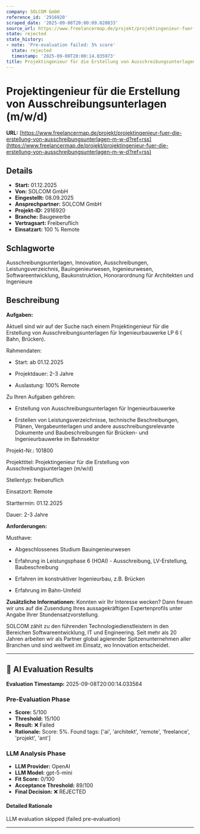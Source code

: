 ```yaml
---
company: SOLCOM GmbH
reference_id: '2916920'
scraped_date: '2025-09-08T20:00:09.020833'
source_url: https://www.freelancermap.de/projekt/projektingenieur-fuer-die-erstellung-von-ausschreibungsunterlagen-m-w-d?ref=rss
state: rejected
state_history:
- note: 'Pre-evaluation failed: 5% score'
  state: rejected
  timestamp: '2025-09-08T20:00:14.035973'
title: Projektingenieur für die Erstellung von Ausschreibungsunterlagen (m/w/d)
---
```



# Projektingenieur für die Erstellung von Ausschreibungsunterlagen (m/w/d)
**URL:** [https://www.freelancermap.de/projekt/projektingenieur-fuer-die-erstellung-von-ausschreibungsunterlagen-m-w-d?ref=rss](https://www.freelancermap.de/projekt/projektingenieur-fuer-die-erstellung-von-ausschreibungsunterlagen-m-w-d?ref=rss)
## Details
- **Start:** 01.12.2025
- **Von:** SOLCOM GmbH
- **Eingestellt:** 08.09.2025
- **Ansprechpartner:** SOLCOM GmbH
- **Projekt-ID:** 2916920
- **Branche:** Baugewerbe
- **Vertragsart:** Freiberuflich
- **Einsatzart:** 100
                                                % Remote

## Schlagworte
Ausschreibungsunterlagen, Innovation, Ausschreibungen, Leistungsverzeichnis, Bauingenieurwesen, Ingenieurwesen, Softwareentwicklung, Baukonstruktion, Honorarordnung für Architekten und Ingenieure

## Beschreibung
**Aufgaben:**

Aktuell sind wir auf der Suche nach einem Projektingenieur für die Erstellung von Ausschreibungsunterlagen für Ingenieurbauwerke LP 6 ( Bahn, Brücken).

Rahmendaten:

+ Start: ab 01.12.2025

+ Projektdauer: 2-3 Jahre

+ Auslastung: 100% Remote

Zu Ihren Aufgaben gehören:

+ Erstellung von Ausschreibungsunterlagen für Ingenieurbauwerke

+ Erstellen von Leistungsverzeichnisse, technische Beschreibungen, Plänen, Vergabeunterlagen und andere ausschreibungsrelevante Dokumente und Baubeschreibungen für Brücken- und Ingenieurbauwerke im Bahnsektor

Projekt-Nr.:
101800

Projekttitel:
Projektingenieur für die Erstellung von Ausschreibungsunterlagen (m/w/d)

Stellentyp:
freiberuflich

Einsatzort:
Remote

Starttermin:
01.12.2025

Dauer:
2-3 Jahre

**Anforderungen:**

Musthave:

+ Abgeschlossenes Studium Bauingenieurwesen

+ Erfahrung in Leistungsphase 6 (HOAI) - Ausschreibung, LV-Erstellung, Baubeschreibung

+ Erfahren im konstruktiver Ingenieurbau, z.B. Brücken

+ Erfahrung im Bahn-Umfeld

**Zusätzliche Informationen:**
Konnten wir Ihr Interesse wecken? Dann freuen wir uns auf die Zusendung Ihres aussagekräftigen Expertenprofils unter Angabe Ihrer Stundensatzvorstellung.

SOLCOM zählt zu den führenden Technologiedienstleistern in den Bereichen Softwareentwicklung, IT und Engineering. Seit mehr als 20 Jahren arbeiten wir als Partner global agierender Spitzenunternehmen aller Branchen und sind weltweit im Einsatz, wo Innovation entscheidet.

---

## 🤖 AI Evaluation Results

**Evaluation Timestamp:** 2025-09-08T20:00:14.033564

### Pre-Evaluation Phase
- **Score:** 5/100
- **Threshold:** 15/100
- **Result:** ❌ Failed
- **Rationale:** Score: 5%. Found tags: ['ai', 'architekt', 'remote', 'freelance', 'projekt', 'ant']

### LLM Analysis Phase
- **LLM Provider:** OpenAI
- **LLM Model:** gpt-5-mini
- **Fit Score:** 0/100
- **Acceptance Threshold:** 89/100
- **Final Decision:** ❌ REJECTED

#### Detailed Rationale
LLM evaluation skipped (failed pre-evaluation)

---
